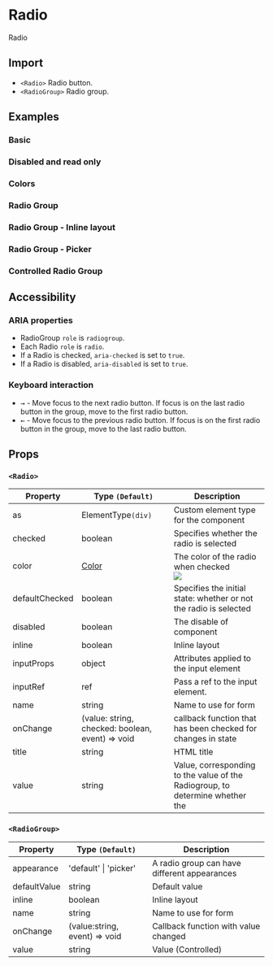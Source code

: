 # Radio

Radio

## Import

<!--{include:<import-guide>}-->

- `<Radio>` Radio button.
- `<RadioGroup>` Radio group.

## Examples

### Basic

<!--{include:`basic.md`}-->

### Disabled and read only

<!--{include:`disabled.md`}-->

### Colors

<!--{include:`colors.md`}-->

### Radio Group

<!--{include:`radio-group.md`}-->

### Radio Group - Inline layout

<!--{include:`radio-group-inline.md`}-->

### Radio Group - Picker

<!--{include:`radio-group-inline-picker.md`}-->

### Controlled Radio Group

<!--{include:`radio-group-controlled.md`}-->

## Accessibility

### ARIA properties

- RadioGroup `role` is `radiogroup`.
- Each Radio `role` is `radio`.
- If a Radio is checked, `aria-checked` is set to `true`.
- If a Radio is disabled, `aria-disabled` is set to `true`.

### Keyboard interaction

- <kbd>→</kbd> - Move focus to the next radio button. If focus is on the last radio button in the group, move to the first radio button.
- <kbd>←</kbd> - Move focus to the previous radio button. If focus is on the first radio button in the group, move to the last radio button.

## Props

### `<Radio>`

| Property       | Type `(Default)`                                 | Description                                                                                 |
| -------------- | ------------------------------------------------ | ------------------------------------------------------------------------------------------- |
| as             | ElementType`(div)`                               | Custom element type for the component                                                       |
| checked        | boolean                                          | Specifies whether the radio is selected                                                     |
| color          | [Color](#code-ts-color-code)                     | The color of the radio when checked <br/>![](https://img.shields.io/badge/min-v5.56.0-blue) |
| defaultChecked | boolean                                          | Specifies the initial state: whether or not the radio is selected                           |
| disabled       | boolean                                          | The disable of component                                                                    |
| inline         | boolean                                          | Inline layout                                                                               |
| inputProps     | object                                           | Attributes applied to the input element                                                     |
| inputRef       | ref                                              | Pass a ref to the input element.                                                            |
| name           | string                                           | Name to use for form                                                                        |
| onChange       | (value: string, checked: boolean, event) => void | callback function that has been checked for changes in state                                |
| title          | string                                           | HTML title                                                                                  |
| value          | string                                           | Value, corresponding to the value of the Radiogroup, to determine whether the               |

### `<RadioGroup>`

| Property     | Type `(Default)`              | Description                                  |
| ------------ | ----------------------------- | -------------------------------------------- |
| appearance   | 'default' &#124; 'picker'     | A radio group can have different appearances |
| defaultValue | string                        | Default value                                |
| inline       | boolean                       | Inline layout                                |
| name         | string                        | Name to use for form                         |
| onChange     | (value:string, event) => void | Callback function with value changed         |
| value        | string                        | Value (Controlled)                           |

<!--{include:(_common/types/color.md)}-->
